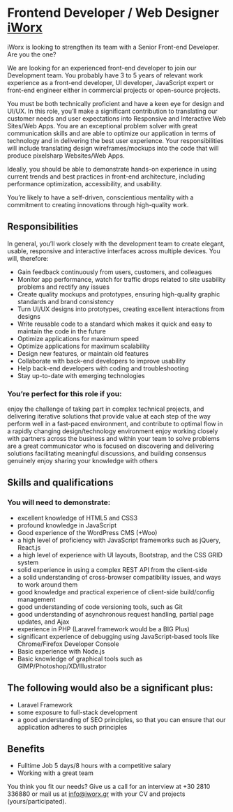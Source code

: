 Frontend Developer / Web Designer [iWorx](https://www.iworx.gr)
==

iWorx is looking to strengthen its team with a Senior Front-end Developer. Are you the one?

We are looking for an experienced front-end developer to join our Development team. You probably have 3 to 5 years of relevant work experience as a front-end developer, UI developer, JavaScript expert or front-end engineer either in commercial projects or open-source projects.

You must be both technically proficient and have a keen eye for design and UI/UX. In this role, you’ll make a significant contribution to translating our customer needs and user expectations into Responsive and Interactive Web Sites/Web Apps. You are an exceptional problem solver with great communication skills and are able to optimize our application in terms of technology and in delivering the best user experience. Your responsibilities will include translating design wireframes/mockups into the code that will produce pixelsharp Websites/Web Apps.

Ideally, you should be able to demonstrate hands-on experience in using current trends and best practices in front-end architecture, including performance optimization, accessibility, and usability.

You’re likely to have a self-driven, conscientious mentality with a commitment to creating innovations through high-quality work.

## Responsibilities
In general, you’ll work closely with the development team to create elegant, usable, responsive and interactive interfaces across multiple devices. You will, therefore:

* Gain feedback continuously from users, customers, and colleagues
* Monitor app performance, watch for traffic drops related to site usability problems and rectify any issues
* Create quality mockups and prototypes, ensuring high-quality graphic standards and brand consistency 
* Turn UI/UX designs into prototypes, creating excellent interactions from designs
* Write reusable code to a standard which makes it quick and easy to maintain the code in the future
* Optimize applications for maximum speed
* Optimize applications for maximum scalability
* Design new features, or maintain old features
* Collaborate with back-end developers to improve usability
* Help back-end developers with coding and troubleshooting
* Stay up-to-date with emerging technologies

### You’re perfect for this role if you: ###

enjoy the challenge of taking part in complex technical projects, and delivering iterative solutions that provide value at each step of the way
perform well in a fast-paced environment, and contribute to optimal flow in a rapidly changing design/technology environment
enjoy working closely with partners across the business and within your team to solve problems
are a great communicator who is focused on discovering and delivering solutions facilitating meaningful discussions, and building consensus
genuinely enjoy sharing your knowledge with others

## Skills and qualifications

### You will need to demonstrate:

* excellent knowledge of HTML5 and CSS3
* profound knowledge in JavaScript
* Good experience of the WordPress CMS (+Woo)
* a high level of proficiency with JavaScript frameworks such as jQuery, React.js
* a high level of experience with UI layouts, Bootstrap, and the CSS GRID system
* solid experience in using a complex REST API from the client-side
* a solid understanding of cross-browser compatibility issues, and ways to work around them
* good knowledge and practical experience of client-side build/config management
* good understanding of code versioning tools, such as Git
* good understanding of asynchronous request handling, partial page updates, and Ajax
* experience in PHP (Laravel framework would be a BIG Plus)
* significant experience of debugging using JavaScript-based tools like Chrome/Firefox Developer Console
* Basic experience with Node.js
* Basic knowledge of graphical tools such as GIMP/Photoshop/XD/Illustrator 

## The following would also be a significant plus:

* Laravel Framework
* some exposure to full-stack development
* a good understanding of SEO principles, so that you can ensure that our application adheres to such principles

## Benefits 
* Fulltime Job 5 days/8 hours with a competitive salary
* Working with a great team 


You think you fit our needs? 
Give us a call for an interview at +30 2810 336880 or mail us at info@iworx.gr with your CV and projects (yours/participated). 
